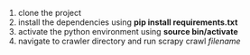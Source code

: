 1. clone the project
2. install the dependencies using **pip install requirements.txt**
3. activate the python environment using **source bin/activate**
4. navigate to crawler directory and run scrapy crawl *filename*
